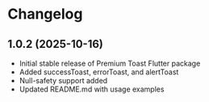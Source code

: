 # Changelog

## 1.0.2 (2025-10-16)
- Initial stable release of Premium Toast Flutter package
- Added successToast, errorToast, and alertToast
- Null-safety support added
- Updated README.md with usage examples

